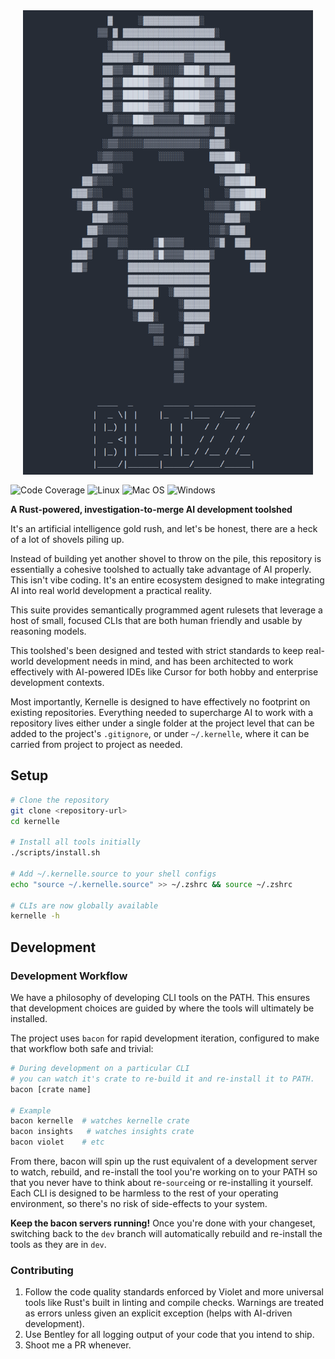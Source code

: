 <div style="display: flex; justify-content: center; margin-bottom: 1rem; aspect-ratio: 1;">
  <img src="assets/blizz.png" height="743">
</div>

![Code Coverage](https://img.shields.io/badge/Code%20Coverage-50%25-critical?style=flat)
![Linux](https://github.com/TravelSizedLions/kernelle/actions/workflows/linux.yml/badge.svg?branch=dev)
![Mac OS](https://github.com/TravelSizedLions/kernelle/actions/workflows/macos.yml/badge.svg?branch=dev)
![Windows](https://github.com/TravelSizedLions/kernelle/actions/workflows/windows.yml/badge.svg?branch=dev)

**A Rust-powered, investigation-to-merge AI development toolshed**

It's an artificial intelligence gold rush, and let's be honest, there are a heck of a lot of shovels piling up.

Instead of building yet another shovel to throw on the pile, this repository is essentially a cohesive toolshed to actually take advantage of AI properly. This isn't vibe coding. It's an entire ecosystem designed to make integrating AI into real world development a practical reality.

This suite provides semantically programmed agent rulesets that leverage a host of small, focused CLIs that are both human friendly and usable by reasoning models.

This toolshed's been designed and tested with strict standards to keep real-world development needs in mind, and has been architected to work effectively with AI-powered IDEs like Cursor for both hobby and enterprise development contexts.

Most importantly, Kernelle is designed to have effectively no footprint on existing repositories. Everything needed to supercharge AI to work with a repository lives either under a single folder at the project level that can be added to the project's `.gitignore`, or under `~/.kernelle`, where it can be carried from project to project as needed.

## Setup

```bash
# Clone the repository
git clone <repository-url>
cd kernelle

# Install all tools initially
./scripts/install.sh

# Add ~/.kernelle.source to your shell configs
echo "source ~/.kernelle.source" >> ~/.zshrc && source ~/.zshrc

# CLIs are now globally available
kernelle -h
```

## Development

### Development Workflow

We have a philosophy of developing CLI tools on the PATH. This ensures that development choices are guided by where the tools will ultimately be installed.

The project uses `bacon` for rapid development iteration, configured to make that workflow both safe and trivial:

```bash
# During development on a particular CLI
# you can watch it's crate to re-build it and re-install it to PATH. 
bacon [crate name]

# Example
bacon kernelle  # watches kernelle crate
bacon insights   # watches insights crate
bacon violet    # etc
```

From there, bacon will spin up the rust equivalent of a development server to watch, rebuild, and re-install the tool you're working on to your PATH so that you never have to think about re-`source`ing or re-installing it yourself. Each CLI is designed to be harmless to the rest of your operating environment, so there's no risk of side-effects to your system. 

**Keep the bacon servers running!** Once you're done with your changeset, switching back to the `dev` branch will automatically rebuild and re-install the tools as they are in `dev`.

### Contributing

1. Follow the code quality standards enforced by Violet and more universal tools like Rust's built in linting and compile checks. Warnings are treated as errors unless given an explicit exception (helps with AI-driven development).
2. Use Bentley for all logging output of your code that you intend to ship.
3. Shoot me a PR whenever.
